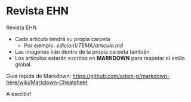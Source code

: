 # Revista EHN
Revista EHN

* Cada artículo tendrá su propia carpeta
  - Por ejemplo: *edicion1/TEMA/articulo.md*
* Las imagenes irán dentro de la propia carpeta también
* Los artículos estarán escritos en **MARKDOWN** para respetar el estilo global.

Guia rapida de Markdown: https://github.com/adam-p/markdown-here/wiki/Markdown-Cheatsheet

A escribir!
